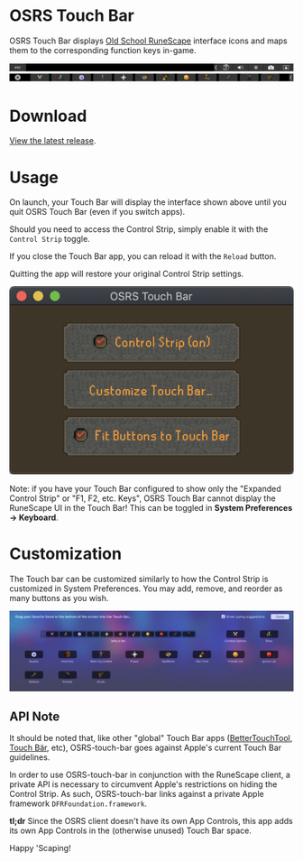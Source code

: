 # OSRS Touch Bar
OSRS Touch Bar displays [Old School RuneScape](http://oldschool.runescape.com) interface icons and maps them to the corresponding function keys in-game. 

![Touch bar screenshot](./docs/touchBarScreenshot.png)





# Download

[View the latest release](https://github.com/pg8wood/OSRS-touch-bar/releases/latest).

# Usage

On launch, your Touch Bar will display the interface shown above until you quit OSRS Touch Bar (even if you switch apps). 

Should you need to access the Control Strip, simply enable it with the `Control Strip` toggle.

If you close the Touch Bar app, you can reload it with the `Reload` button.

Quitting the app will restore your original Control Strip settings.

<!--Centered Image-->
<p align="center">
  <img src="./docs/appScreenshot.png"/>
</p>

Note: if you have your Touch Bar configured to show only the "Expanded Control Strip" or "F1, F2, etc. Keys", OSRS Touch Bar cannot display the RuneScape UI in the Touch Bar! This can be toggled in __System Preferences &rarr; Keyboard__. 

# Customization
The Touch bar can be customized similarly to how the Control Strip is customized in System Preferences. You may add, remove, and reorder as many buttons as you wish. 

![Touch bar customization UI screenshot](./docs/customization.png)

## API Note
It should be noted that, like other "global" Touch Bar apps ([BetterTouchTool](https://www.boastr.net/), [Touch Bär](https://github.com/a2/touch-baer), etc), OSRS-touch-bar goes against Apple's current Touch Bar guidelines.

In order to use OSRS-touch-bar in conjunction with the RuneScape client, a private API is necessary to circumvent Apple's restrictions on hiding the Control Strip. As such, OSRS-touch-bar links against a private Apple framework `DFRFoundation.framework`. 

__tl;dr__ Since the OSRS client doesn't have its own App Controls, this app adds its own App Controls in the (otherwise unused) Touch Bar space.

Happy 'Scaping! 

